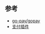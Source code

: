 ## 参考

- [go-pay/gopay](https://github.com/go-pay/gopay)
- [支付插件](https://www.topgoer.cn/docs/gochajian/gochajianzhifu)


